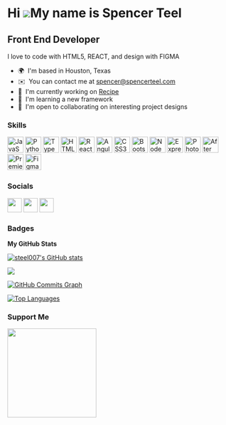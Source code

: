 Hi ![](https://user-images.githubusercontent.com/18350557/176309783-0785949b-9127-417c-8b55-ab5a4333674e.gif)My name is Spencer Teel
====================================================================================================================================

Front End Developer
-------------------

I love to code with HTML5, REACT, and design with FIGMA

* 🌍  I'm based in Houston, Texas
* ✉️  You can contact me at [spencer@spencerteel.com](mailto:spencer@spencerteel.com)
* 🚀  I'm currently working on [Recipe](http://recipe.com)
* 🧠  I'm learning a new framework
* 🤝  I'm open to collaborating on interesting project designs

### Skills

<p align="left">
<a href="https://developer.mozilla.org/en-US/docs/Web/JavaScript" target="_blank" rel="noreferrer"><img src="https://github.com/steel007/profileme-dev/blob/main/public/icons/skills/javascript-colored.svg" width="36" height="36" alt="JavaScript" /></a>
<a href="https://www.python.org/" target="_blank" rel="noreferrer"><img src="https://github.com/steel007/profileme-dev/blob/main/public/icons/skills/python-colored.svg" width="36" height="36" alt="Python" /></a>
<a href="https://www.typescriptlang.org/" target="_blank" rel="noreferrer"><img src="https://github.com/steel007/profileme-dev/blob/main/public/icons/skills/typescript-colored.svg" width="36" height="36" alt="TypeScript" /></a>
<a href="https://developer.mozilla.org/en-US/docs/Glossary/HTML5" target="_blank" rel="noreferrer"><img src="https://github.com/steel007/profileme-dev/blob/main/public/icons/skills/html5-colored.svg" width="36" height="36" alt="HTML5" /></a>
<a href="https://reactjs.org/" target="_blank" rel="noreferrer"><img src="https://github.com/steel007/profileme-dev/blob/main/public/icons/skills/react-colored.svg" width="36" height="36" alt="React" /></a>
<a href="https://angular.io/" target="_blank" rel="noreferrer"><img src="https://github.com/steel007/profileme-dev/blob/main/public/icons/skills/angularjs-colored.svg" width="36" height="36" alt="Angular" /></a>
<a href="https://www.w3.org/TR/CSS/#css" target="_blank" rel="noreferrer"><img src="https://github.com/steel007/profileme-dev/blob/main/public/icons/skills/css3-colored.svg" width="36" height="36" alt="CSS3" /></a>
<a href="https://getbootstrap.com/" target="_blank" rel="noreferrer"><img src="https://github.com/steel007/profileme-dev/blob/main/public/icons/skills/bootstrap-colored.svg" width="36" height="36" alt="Bootstrap" /></a>
<a href="https://nodejs.org/en/" target="_blank" rel="noreferrer"><img src="https://github.com/steel007/profileme-dev/blob/main/public/icons/skills/nodejs-colored.svg" width="36" height="36" alt="NodeJS" /></a>
<a href="https://expressjs.com/" target="_blank" rel="noreferrer"><img src="https://github.com/steel007/profileme-dev/blob/main/public/icons/skills/express-colored.svg" width="36" height="36" alt="Express" /></a>
<a href="https://www.adobe.com/uk/products/photoshop.html" target="_blank" rel="noreferrer"><img src="https://github.com/steel007/profileme-dev/blob/main/public/icons/skills/photoshop.svg" width="36" height="36" alt="Photoshop" /></a>
<a href="https://www.adobe.com/uk/products/aftereffects.html" target="_blank" rel="noreferrer"><img src="https://github.com/steel007/profileme-dev/blob/main/public/icons/skills/aave-colored.svg" width="36" height="36" alt="After Effects" /></a>
<a href="https://www.adobe.com/uk/products/premiere.html" target="_blank" rel="noreferrer"><img src="https://github.com/steel007/profileme-dev/blob/main/public/icons/skills/premierepro.svg" width="36" height="36" alt="Premiere Pro" /></a>
<a href="https://www.figma.com/" target="_blank" rel="noreferrer"><img src="https://github.com/steel007/profileme-dev/blob/main/public/icons/skills/figma-colored.svg" width="36" height="36" alt="Figma" /></a>
</p>


### Socials

<p align="left"> <a href="https://www.facebook.com/spencer.teel" target="_blank" rel="noreferrer"><img src="https://github.com/steel007/profileme-dev/blob/main/public/icons/socials/facebook.svg" width="32" height="32" /></a> <a href="https://www.instagram.com/steel007blue/" target="_blank" rel="noreferrer"><img src="https://github.com/steel007/profileme-dev/blob/main/public/icons/socials/instagram.svg" width="32" height="32" /></a> <a href="https://www.linkedin.com/in/spencerteel" target="_blank" rel="noreferrer"><img src="https://github.com/steel007/profileme-dev/blob/main/public/icons/socials/linkedin.svg" width="32" height="32" /></a></p>

### Badges

<b>My GitHub Stats</b>

<a href="http://www.github.com/steel007"><img src="https://github-readme-stats.vercel.app/api?username=steel007&show_icons=true&hide=&count_private=true&title_color=0891b2&text_color=ffffff&icon_color=0891b2&bg_color=1c1917&hide_border=true&show_icons=true" alt="steel007's GitHub stats" /></a>

<a href="http://www.github.com/steel007"><img src="https://github-readme-streak-stats.herokuapp.com/?user=steel007&stroke=ffffff&background=1c1917&ring=0891b2&fire=0891b2&currStreakNum=ffffff&currStreakLabel=0891b2&sideNums=ffffff&sideLabels=ffffff&dates=ffffff&hide_border=true" /></a>

<a href="http://www.github.com/steel007"><img src="https://activity-graph.herokuapp.com/graph?username=steel007&bg_color=1c1917&color=ffffff&line=0891b2&point=ffffff&area_color=1c1917&area=true&hide_border=true&custom_title=GitHub%20Commits%20Graph" alt="GitHub Commits Graph" /></a>

<a href="https://github.com/steel007" align="left"><img src="https://github-readme-stats.vercel.app/api/top-langs/?username=steel007&langs_count=10&title_color=0891b2&text_color=ffffff&icon_color=0891b2&bg_color=1c1917&hide_border=true&locale=en&custom_title=Top%20%Languages" alt="Top Languages" /></a>

### Support Me

<a href="https://www.buymeacoffee.com/steel007"><img src="https://cdn.buymeacoffee.com/buttons/v2/default-yellow.png" width="200" /></a>
